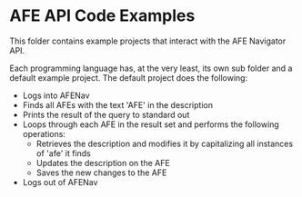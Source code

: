 # AFE API Code Examples
This folder contains example projects that interact with the AFE Navigator API.

Each programming language has, at the very least, its own sub folder and a default example project. The default project does the following:
- Logs into AFENav
- Finds all AFEs with the text 'AFE' in the description
- Prints the result of the query to standard out
- Loops through each AFE in the result set and performs the following operations:
    - Retrieves the description and modifies it by capitalizing all instances of 'afe' it finds
    - Updates the description on the AFE
    - Saves the new changes to the AFE
- Logs out of AFENav